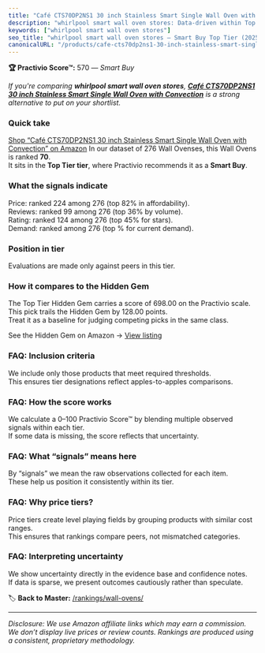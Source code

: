 ```yaml
---
title: "Café CTS70DP2NS1 30 inch Stainless Smart Single Wall Oven with Convection"
description: "whirlpool smart wall oven stores: Data-driven within Top Tier ranking using the Practivio Score™. Positioned by quality, value, demand, findability, momentum."
keywords: ["whirlpool smart wall oven stores"]
seo_title: "whirlpool smart wall oven stores — Smart Buy Top Tier (2025)"
canonicalURL: "/products/cafe-cts70dp2ns1-30-inch-stainless-smart-single-wall-oven-with-convection-B07VGB7B7M/"
---
```


**🏆 Practivio Score™:** 570 — _Smart Buy_


*If you're comparing **whirlpool smart wall oven stores**, **[Café CTS70DP2NS1 30 inch Stainless Smart Single Wall Oven with Convection](https://www.amazon.com/dp/B07VGB7B7M?tag=practivio-20)** is a strong alternative to put on your shortlist.*
### Quick take
[Shop “Café CTS70DP2NS1 30 inch Stainless Smart Single Wall Oven with Convection” on Amazon](https://www.amazon.com/dp/B07VGB7B7M?tag=practivio-20)
In our dataset of 276 Wall Ovenses, this Wall Ovens is ranked **70**.  
It sits in the **Top Tier tier**, where Practivio recommends it as a **Smart Buy**.

### What the signals indicate
Price: ranked 224 among 276 (top 82% in affordability).  
Reviews: ranked 99 among 276 (top 36% by volume).  
Rating: ranked 124 among 276 (top 45% for stars).  
Demand: ranked  among 276 (top % for current demand).

### Position in tier
Evaluations are made only against peers in this tier.

### How it compares to the Hidden Gem
The Top Tier Hidden Gem carries a score of 698.00 on the Practivio scale.  
This pick trails the Hidden Gem by 128.00 points.  
Treat it as a baseline for judging competing picks in the same class.  

See the Hidden Gem on Amazon → [View listing](https://www.amazon.com/dp/B00N45FU58?tag=practivio-20)

### FAQ: Inclusion criteria
We include only those products that meet required thresholds.  
This ensures tier designations reflect apples-to-apples comparisons.

### FAQ: How the score works
We calculate a 0–100 Practivio Score™ by blending multiple observed signals within each tier.  
If some data is missing, the score reflects that uncertainty.

### FAQ: What “signals” means here
By “signals” we mean the raw observations collected for each item.  
These help us position it consistently within its tier.

### FAQ: Why price tiers?
Price tiers create level playing fields by grouping products with similar cost ranges.  
This ensures that rankings compare peers, not mismatched categories.

### FAQ: Interpreting uncertainty
We show uncertainty directly in the evidence base and confidence notes.  
If data is sparse, we present outcomes cautiously rather than speculate.


🏷️ **Back to Master:** [/rankings/wall-ovens/](/rankings/wall-ovens/)

---
_Disclosure: We use Amazon affiliate links which may earn a commission. We don’t display live prices or review counts. Rankings are produced using a consistent, proprietary methodology._
